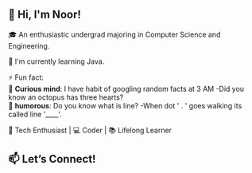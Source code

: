 ## 👋 Hi, I'm Noor!

🎓 An enthusiastic undergrad majoring in Computer Science and Engineering.

🔭 I'm currently learning Java.<br />

⚡ Fun fact:<br />
      🧠 **Curious mind**: I have habit of googling random facts at 3 AM -Did you know an octopus has three hearts?<br />
      🤭 **humorous**: Do you know what is line? -When dot ' . ' goes walking its called line '____'.<br />

🚀 Tech Enthusiast | 💻 Coder | 📚 Lifelong Learner

## 📫 Let’s Connect!

